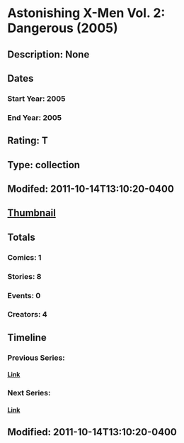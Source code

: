 # Astonishing X-Men Vol. 2: Dangerous (2005)
## Description: None
## Dates
### Start Year: 2005
### End Year: 2005
## Rating: T
## Type: collection
## Modifed: 2011-10-14T13:10:20-0400
## [Thumbnail](http://i.annihil.us/u/prod/marvel/i/mg/b/40/image_not_available.jpg)
## Totals
### Comics: 1
### Stories: 8
### Events: 0
### Creators: 4
## Timeline
### Previous Series: 
#### [Link]()
### Next Series: 
#### [Link]()
## Modified: 2011-10-14T13:10:20-0400